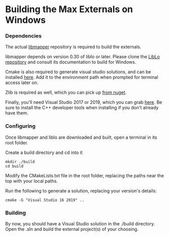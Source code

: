 # Building the Max Externals on Windows

### Dependencies

The actual [libmapper][libmapper] repository is required to build the externals.

[libmapper]: https://github.com/libmapper/libmapper

libmapper depends on version 0.30 of liblo or later.
Please clone the [LibLo repository][liblo] and consult its documentation to build for Windows.

[liblo]: https://github.com/radarsat1/liblo

Cmake is also required to generate visual studio solutions, and can be installed [here][cmake]. Add it to the environment path when prompted for terminal access later on.

[cmake]: https://cmake.org/download/

Zlib is required as well, which you can pick up [from nuget][zlib].

[zlib]: https://www.nuget.org/packages/zlib-msvc14-x64/

Finally, you'll need Visual Studio 2017 or 2019, which you can grab [here][visual_studio]. Be sure to install the C++ developer tools when installing if you don't already have them.

[visual_studio]: https://visualstudio.microsoft.com/vs/

### Configuring

Once libmapper and liblo are downloaded and built, open a terminal in its root folder.

Create a build directory and cd into it

    mkdir ./build
    cd build

Modify the CMakeLists.txt file in the root folder, replacing the paths near the top with your local paths.

Run the following to generate a solution, replacing your version's details:

    cmake -G "Visual Studio 16 2019" ..

### Building

By now, you should have a Visual Studio solution in the ./build directory. Open the .sln and build the external project(s) of your choosing.
